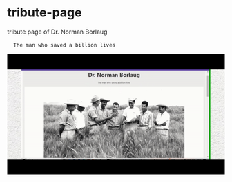 # tribute-page
tribute page of
Dr. Norman Borlaug

      The man who saved a billion lives
      

![demo](demo(12).gif)
